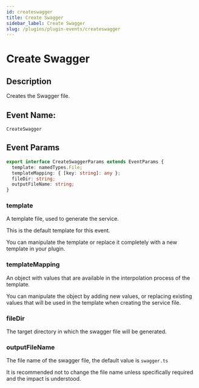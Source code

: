 ```yaml
---
id: createswagger
title: Create Swagger
sidebar_label: Create Swagger
slug: /plugins/plugin-events/createswagger
---
```


# Create Swagger

## Description

Creates the Swagger file.

## Event Name:
`CreateSwagger`

## Event Params

```ts
export interface CreateSwaggerParams extends EventParams {
  template: namedTypes.File;
  templateMapping: { [key: string]: any };
  fileDir: string;
  outputFileName: string;
}
```

### template
A template file, used to generate the service.

This is the default template for this event.

You can manipulate the template or replace it completely with a new template in your plugin. 


### templateMapping
An object with values that are available in the interpolation process of the template.  

You can manipulate the object by adding new values, or replacing existing values that will be used in the template when creating the service file. 




### fileDir
The target directory in which the swagger file will be generated. 


### outputFileName
The file name of the swagger file, the default value is `swagger.ts`

It is recommended not to change the file name unless specifically required and the impact is understood.

